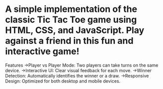 # A simple implementation of the classic Tic Tac Toe game using HTML, CSS, and JavaScript. Play against a friend in this fun and interactive game!

Features
->Player vs Player Mode: Two players can take turns on the same device.
->Interactive UI: Clear visual feedback for each move.
->Winner Detection: Automatically identifies the winner or a draw.
->Responsive Design: Optimized for both desktop and mobile devices.
